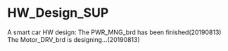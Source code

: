 # HW_Design_SUP
 A smart car HW design:
 The PWR_MNG_brd has been finished(20190813)
 The Motor_DRV_brd is designing...(20190813)
